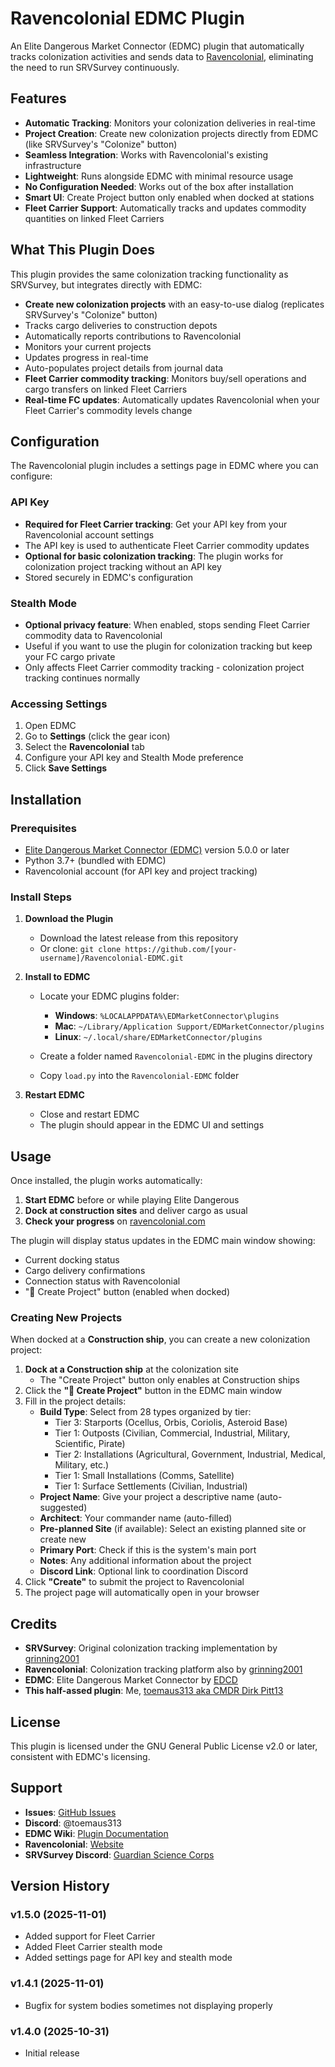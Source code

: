 # Ravencolonial EDMC Plugin

An Elite Dangerous Market Connector (EDMC) plugin that automatically tracks colonization activities and sends data to [Ravencolonial](https://ravencolonial.com), eliminating the need to run SRVSurvey continuously.

## Features

- **Automatic Tracking**: Monitors your colonization deliveries in real-time
- **Project Creation**: Create new colonization projects directly from EDMC (like SRVSurvey's "Colonize" button)
- **Seamless Integration**: Works with Ravencolonial's existing infrastructure
- **Lightweight**: Runs alongside EDMC with minimal resource usage
- **No Configuration Needed**: Works out of the box after installation
- **Smart UI**: Create Project button only enabled when docked at stations
- **Fleet Carrier Support**: Automatically tracks and updates commodity quantities on linked Fleet Carriers

## What This Plugin Does

This plugin provides the same colonization tracking functionality as SRVSurvey, but integrates directly with EDMC:

- **Create new colonization projects** with an easy-to-use dialog (replicates SRVSurvey's "Colonize" button)
- Tracks cargo deliveries to construction depots
- Automatically reports contributions to Ravencolonial
- Monitors your current projects
- Updates progress in real-time
- Auto-populates project details from journal data
- **Fleet Carrier commodity tracking**: Monitors buy/sell operations and cargo transfers on linked Fleet Carriers
- **Real-time FC updates**: Automatically updates Ravencolonial when your Fleet Carrier's commodity levels change

## Configuration

The Ravencolonial plugin includes a settings page in EDMC where you can configure:

### API Key
- **Required for Fleet Carrier tracking**: Get your API key from your Ravencolonial account settings
- The API key is used to authenticate Fleet Carrier commodity updates
- **Optional for basic colonization tracking**: The plugin works for colonization project tracking without an API key
- Stored securely in EDMC's configuration

### Stealth Mode
- **Optional privacy feature**: When enabled, stops sending Fleet Carrier commodity data to Ravencolonial
- Useful if you want to use the plugin for colonization tracking but keep your FC cargo private
- Only affects Fleet Carrier commodity tracking - colonization project tracking continues normally

### Accessing Settings
1. Open EDMC
2. Go to **Settings** (click the gear icon)
3. Select the **Ravencolonial** tab
4. Configure your API key and Stealth Mode preference
5. Click **Save Settings**

## Installation

### Prerequisites

- [Elite Dangerous Market Connector (EDMC)](https://github.com/EDCD/EDMarketConnector/releases) version 5.0.0 or later
- Python 3.7+ (bundled with EDMC)
- Ravencolonial account (for API key and project tracking)

### Install Steps

1. **Download the Plugin**
   - Download the latest release from this repository
   - Or clone: `git clone https://github.com/[your-username]/Ravencolonial-EDMC.git`

2. **Install to EDMC**
   - Locate your EDMC plugins folder:
     - **Windows**: `%LOCALAPPDATA%\EDMarketConnector\plugins`
     - **Mac**: `~/Library/Application Support/EDMarketConnector/plugins`
     - **Linux**: `~/.local/share/EDMarketConnector/plugins`
   
   - Create a folder named `Ravencolonial-EDMC` in the plugins directory
   - Copy `load.py` into the `Ravencolonial-EDMC` folder

3. **Restart EDMC**
   - Close and restart EDMC
   - The plugin should appear in the EDMC UI and settings

## Usage

Once installed, the plugin works automatically:

1. **Start EDMC** before or while playing Elite Dangerous
2. **Dock at construction sites** and deliver cargo as usual
3. **Check your progress** on [ravencolonial.com](https://ravencolonial.com)

The plugin will display status updates in the EDMC main window showing:
- Current docking status
- Cargo delivery confirmations
- Connection status with Ravencolonial
- "🚧 Create Project" button (enabled when docked)

### Creating New Projects

When docked at a **Construction ship**, you can create a new colonization project:

1. **Dock at a Construction ship** at the colonization site
   - The "Create Project" button only enables at Construction ships
2. Click the **"🚧 Create Project"** button in the EDMC main window
3. Fill in the project details:
   - **Build Type**: Select from 28 types organized by tier:
     - Tier 3: Starports (Ocellus, Orbis, Coriolis, Asteroid Base)
     - Tier 1: Outposts (Civilian, Commercial, Industrial, Military, Scientific, Pirate)
     - Tier 2: Installations (Agricultural, Government, Industrial, Medical, Military, etc.)
     - Tier 1: Small Installations (Comms, Satellite)
     - Tier 1: Surface Settlements (Civilian, Industrial)
   - **Project Name**: Give your project a descriptive name (auto-suggested)
   - **Architect**: Your commander name (auto-filled)
   - **Pre-planned Site** (if available): Select an existing planned site or create new
   - **Primary Port**: Check if this is the system's main port
   - **Notes**: Any additional information about the project
   - **Discord Link**: Optional link to coordination Discord
4. Click **"Create"** to submit the project to Ravencolonial
5. The project page will automatically open in your browser

## Credits

- **SRVSurvey**: Original colonization tracking implementation by [grinning2001](https://github.com/njthomson/SrvSurvey)
- **Ravencolonial**: Colonization tracking platform also by [grinning2001](https://ravencolonial.com)
- **EDMC**: Elite Dangerous Market Connector by [EDCD](https://github.com/EDCD/EDMarketConnector)
- **This half-assed plugin**: Me, [toemaus313 aka CMDR Dirk Pitt13](https://github.com/toemaus313/Ravencolonial-EDMC)

## License

This plugin is licensed under the GNU General Public License v2.0 or later, consistent with EDMC's licensing.

## Support

- **Issues**: [GitHub Issues](https://github.com/[your-username]/Ravencolonial-EDMC/issues)
- **Discord**: @toemaus313
- **EDMC Wiki**: [Plugin Documentation](https://github.com/EDCD/EDMarketConnector/wiki/Plugins)
- **Ravencolonial**: [Website](https://ravencolonial.com)
- **SRVSurvey Discord**: [Guardian Science Corps](https://discord.gg/GJjTFa9fsz)

## Version History

### v1.5.0 (2025-11-01)
- Added support for Fleet Carrier
- Added Fleet Carrier stealth mode
- Added settings page for API key and stealth mode

### v1.4.1 (2025-11-01)
- Bugfix for system bodies sometimes not displaying properly

### v1.4.0 (2025-10-31)
- Initial release

